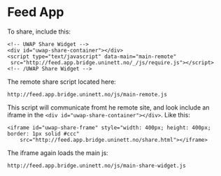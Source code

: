 # Feed App


To share, include this:

	<!-- UWAP Share Widget -->
	<div id="uwap-share-container"></div>
	<script type="text/javascript" data-main="main-remote" 
	 src="http://feed.app.bridge.uninett.no/_/js/require.js"></script>
	<!-- /UWAP Share Widget -->

The remote share script located here:

	http://feed.app.bridge.uninett.no/js/main-remote.js

This script will communicate fromt he remote site, and look include an iframe in the `<div id="uwap-share-container"></div>`. Like this:

	<iframe id="uwap-share-frame" style="width: 400px; height: 400px; border: 1px solid #ccc" 
		src="http://feed.app.bridge.uninett.no/share.html"></iframe>

The iframe again loads the main js: 

	http://feed.app.bridge.uninett.no/js/main-share-widget.js








